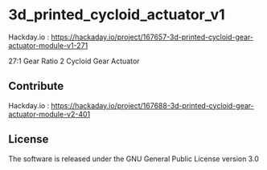 # 3d_printed_cycloid_actuator_v1

Hackday.io : https://hackaday.io/project/167657-3d-printed-cycloid-gear-actuator-module-v1-271

27:1 Gear Ratio 2 Cycloid Gear Actuator

## Contribute
Hackday.io : https://hackaday.io/project/167688-3d-printed-cycloid-gear-actuator-module-v2-401

## License
The software is released under the GNU General Public License version 3.0
